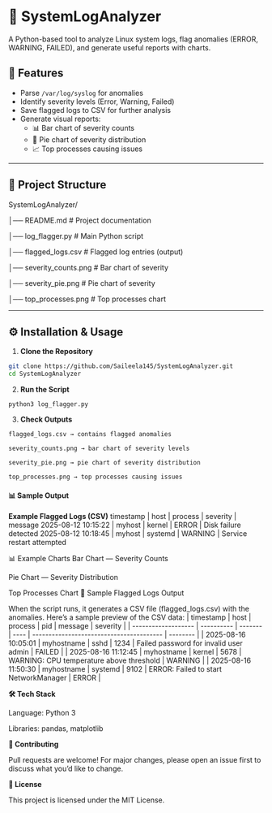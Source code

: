 # 📝 SystemLogAnalyzer  

A Python-based tool to analyze Linux system logs, flag anomalies (ERROR, WARNING, FAILED), and generate useful reports with charts.  

## 🚀 Features  
- Parse `/var/log/syslog` for anomalies  
- Identify severity levels (Error, Warning, Failed)  
- Save flagged logs to CSV for further analysis  
- Generate visual reports:  
  - 📊 Bar chart of severity counts  
  - 🥧 Pie chart of severity distribution  
  - 📈 Top processes causing issues  

---

## 📂 Project Structure  
SystemLogAnalyzer/

│── README.md # Project documentation

│── log_flagger.py # Main Python script

│── flagged_logs.csv # Flagged log entries (output)

│── severity_counts.png # Bar chart of severity

│── severity_pie.png # Pie chart of severity

│── top_processes.png # Top processes chart

---

## ⚙️ Installation & Usage  

1. **Clone the Repository**  
```bash
git clone https://github.com/Saileela145/SystemLogAnalyzer.git
cd SystemLogAnalyzer
```
2. **Run the Script**
```
python3 log_flagger.py
```
3. **Check Outputs**
``` 
flagged_logs.csv → contains flagged anomalies

severity_counts.png → bar chart of severity levels

severity_pie.png → pie chart of severity distribution

top_processes.png → top processes causing issues
```
#### 📊 Sample Output

**Example Flagged Logs (CSV)**
timestamp           | host     | process   | severity | message
2025-08-12 10:15:22 | myhost   | kernel    | ERROR    | Disk failure detected
2025-08-12 10:18:45 | myhost   | systemd   | WARNING  | Service restart attempted

📊 Example Charts
Bar Chart — Severity Counts

Pie Chart — Severity Distribution

Top Processes Chart
📑 Sample Flagged Logs Output

When the script runs, it generates a CSV file (flagged_logs.csv) with the anomalies.
Here’s a sample preview of the CSV data:
| timestamp           | host       | process | pid  | message                                  | severity |
| ------------------- | ---------- | ------- | ---- | ---------------------------------------- | -------- |
| 2025-08-16 10:05:01 | myhostname | sshd    | 1234 | Failed password for invalid user admin   | FAILED   |
| 2025-08-16 11:12:45 | myhostname | kernel  | 5678 | WARNING: CPU temperature above threshold | WARNING  |
| 2025-08-16 11:50:30 | myhostname | systemd | 9102 | ERROR: Failed to start NetworkManager    | ERROR    |

**🛠️ Tech Stack**

Language: Python 3

Libraries: pandas, matplotlib

**🤝 Contributing**

Pull requests are welcome! For major changes, please open an issue first to discuss what you’d like to change.

**📜 License**

This project is licensed under the MIT License.


